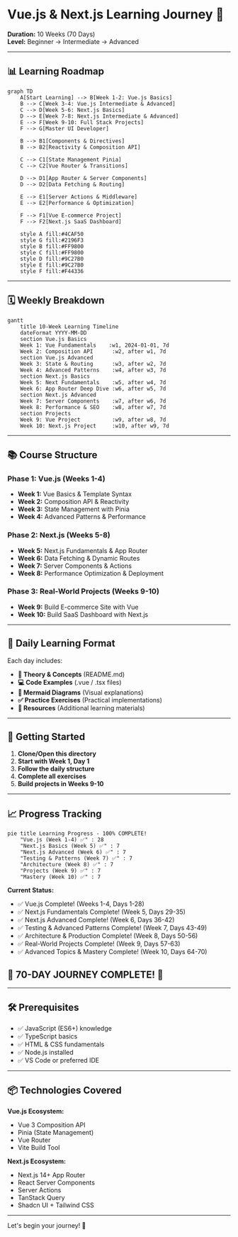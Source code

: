 # Vue.js & Next.js Learning Journey 🚀

**Duration:** 10 Weeks (70 Days)  
**Level:** Beginner → Intermediate → Advanced

---

## 📊 Learning Roadmap

```mermaid
graph TD
    A[Start Learning] --> B[Week 1-2: Vue.js Basics]
    B --> C[Week 3-4: Vue.js Intermediate & Advanced]
    C --> D[Week 5-6: Next.js Basics]
    D --> E[Week 7-8: Next.js Intermediate & Advanced]
    E --> F[Week 9-10: Full Stack Projects]
    F --> G[Master UI Developer]
    
    B --> B1[Components & Directives]
    B --> B2[Reactivity & Composition API]
    
    C --> C1[State Management Pinia]
    C --> C2[Vue Router & Transitions]
    
    D --> D1[App Router & Server Components]
    D --> D2[Data Fetching & Routing]
    
    E --> E1[Server Actions & Middleware]
    E --> E2[Performance & Optimization]
    
    F --> F1[Vue E-commerce Project]
    F --> F2[Next.js SaaS Dashboard]
    
    style A fill:#4CAF50
    style G fill:#2196F3
    style B fill:#FF9800
    style C fill:#FF9800
    style D fill:#9C27B0
    style E fill:#9C27B0
    style F fill:#F44336
```

---

## 🗓️ Weekly Breakdown

```mermaid
gantt
    title 10-Week Learning Timeline
    dateFormat YYYY-MM-DD
    section Vue.js Basics
    Week 1: Vue Fundamentals    :w1, 2024-01-01, 7d
    Week 2: Composition API      :w2, after w1, 7d
    section Vue.js Advanced
    Week 3: State & Routing      :w3, after w2, 7d
    Week 4: Advanced Patterns    :w4, after w3, 7d
    section Next.js Basics
    Week 5: Next Fundamentals    :w5, after w4, 7d
    Week 6: App Router Deep Dive :w6, after w5, 7d
    section Next.js Advanced
    Week 7: Server Components    :w7, after w6, 7d
    Week 8: Performance & SEO    :w8, after w7, 7d
    section Projects
    Week 9: Vue Project          :w9, after w8, 7d
    Week 10: Next.js Project     :w10, after w9, 7d
```

---

## 📚 Course Structure

### **Phase 1: Vue.js (Weeks 1-4)**

- **Week 1:** Vue Basics & Template Syntax
- **Week 2:** Composition API & Reactivity
- **Week 3:** State Management with Pinia
- **Week 4:** Advanced Patterns & Performance

### **Phase 2: Next.js (Weeks 5-8)**

- **Week 5:** Next.js Fundamentals & App Router
- **Week 6:** Data Fetching & Dynamic Routes
- **Week 7:** Server Components & Actions
- **Week 8:** Performance Optimization & Deployment

### **Phase 3: Real-World Projects (Weeks 9-10)**

- **Week 9:** Build E-commerce Site with Vue
- **Week 10:** Build SaaS Dashboard with Next.js

---

## 🎯 Daily Learning Format

Each day includes:

- **📖 Theory & Concepts** (README.md)
- **💻 Code Examples** (.vue / .tsx files)
- **🎨 Mermaid Diagrams** (Visual explanations)
- **✅ Practice Exercises** (Practical implementations)
- **🔗 Resources** (Additional learning materials)

---

## 🚀 Getting Started

1. **Clone/Open this directory**
2. **Start with Week 1, Day 1**
3. **Follow the daily structure**
4. **Complete all exercises**
5. **Build projects in Weeks 9-10**

---

## 📈 Progress Tracking

```mermaid
pie title Learning Progress - 100% COMPLETE!
    "Vue.js (Week 1-4) ✅" : 28
    "Next.js Basics (Week 5) ✅" : 7
    "Next.js Advanced (Week 6) ✅" : 7
    "Testing & Patterns (Week 7) ✅" : 7
    "Architecture (Week 8) ✅" : 7
    "Projects (Week 9) ✅" : 7
    "Mastery (Week 10) ✅" : 7
```

**Current Status:**

- ✅ Vue.js Complete! (Weeks 1-4, Days 1-28)
- ✅ Next.js Fundamentals Complete! (Week 5, Days 29-35)
- ✅ Next.js Advanced Complete! (Week 6, Days 36-42)
- ✅ Testing & Advanced Patterns Complete! (Week 7, Days 43-49)
- ✅ Architecture & Production Complete! (Week 8, Days 50-56)
- ✅ Real-World Projects Complete! (Week 9, Days 57-63)
- ✅ Advanced Topics & Mastery Complete! (Week 10, Days 64-70)

## 🎉 **70-DAY JOURNEY COMPLETE!** 🎉

---

## 🛠️ Prerequisites

- ✅ JavaScript (ES6+) knowledge
- ✅ TypeScript basics
- ✅ HTML & CSS fundamentals
- ✅ Node.js installed
- ✅ VS Code or preferred IDE

---

## 📦 Technologies Covered

**Vue.js Ecosystem:**

- Vue 3 Composition API
- Pinia (State Management)
- Vue Router
- Vite Build Tool

**Next.js Ecosystem:**

- Next.js 14+ App Router
- React Server Components
- Server Actions
- TanStack Query
- Shadcn UI + Tailwind CSS

---

Let's begin your journey! 🎉
